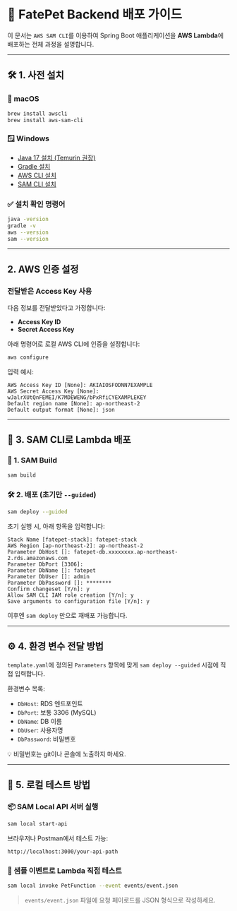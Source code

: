 # 🐾 FatePet Backend 배포 가이드

이 문서는 `AWS SAM CLI`를 이용하여 Spring Boot 애플리케이션을 **AWS Lambda**에 배포하는 전체 과정을 설명합니다.  

---

## 🛠️ 1. 사전 설치

### 🍎 macOS

```bash
brew install awscli
brew install aws-sam-cli
```

### 🪟 Windows

- [Java 17 설치 (Temurin 권장)](https://adoptium.net/temurin/releases/?version=17)
- [Gradle 설치](https://gradle.org/install/)
- [AWS CLI 설치](https://docs.aws.amazon.com/cli/latest/userguide/install-cliv2-windows.html)
- [SAM CLI 설치](https://docs.aws.amazon.com/serverless-application-model/latest/developerguide/install-sam-cli-windows.html)

### ✅ 설치 확인 명령어

```bash
java -version
gradle -v
aws --version
sam --version
```

---

## 2. AWS 인증 설정

### 전달받은 Access Key 사용

다음 정보를 전달받았다고 가정합니다:

- **Access Key ID**
- **Secret Access Key**

아래 명령어로 로컬 AWS CLI에 인증을 설정합니다:

```bash
aws configure
```

입력 예시:

```
AWS Access Key ID [None]: AKIAIOSFODNN7EXAMPLE
AWS Secret Access Key [None]: wJalrXUtQnFEMEI/K7MDEWENG/bPxRfiCYEXAMPLEKEY
Default region name [None]: ap-northeast-2
Default output format [None]: json
```

---

## 🚀 3. SAM CLI로 Lambda 배포

### 🔧 1. SAM Build

```bash
sam build
```

### 🛠️ 2. 배포 (초기만 `--guided`)

```bash
sam deploy --guided
```

초기 실행 시, 아래 항목을 입력합니다:

```
Stack Name [fatepet-stack]: fatepet-stack
AWS Region [ap-northeast-2]: ap-northeast-2
Parameter DbHost []: fatepet-db.xxxxxxxx.ap-northeast-2.rds.amazonaws.com
Parameter DbPort [3306]:
Parameter DbName []: fatepet
Parameter DbUser []: admin
Parameter DbPassword []: ********
Confirm changeset [Y/n]: y
Allow SAM CLI IAM role creation [Y/n]: y
Save arguments to configuration file [Y/n]: y
```

이후엔 `sam deploy` 만으로 재배포 가능합니다.

---

## ⚙️ 4. 환경 변수 전달 방법

`template.yaml`에 정의된 `Parameters` 항목에 맞게 `sam deploy --guided` 시점에 직접 입력합니다.

환경변수 목록:
- `DbHost`: RDS 엔드포인트
- `DbPort`: 보통 3306 (MySQL)
- `DbName`: DB 이름
- `DbUser`: 사용자명
- `DbPassword`: 비밀번호

💡 비밀번호는 git이나 콘솔에 노출하지 마세요.

---

## 🧪 5. 로컬 테스트 방법

### 📦 SAM Local API 서버 실행

```bash
sam local start-api
```

브라우저나 Postman에서 테스트 가능:

```
http://localhost:3000/your-api-path
```

### 📁 샘플 이벤트로 Lambda 직접 테스트

```bash
sam local invoke PetFunction --event events/event.json
```

> `events/event.json` 파일에 요청 페이로드를 JSON 형식으로 작성하세요.


